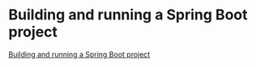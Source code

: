 # Building and running a Spring Boot project
[Building and running a Spring Boot project](https://aiwithcloud.com/2022/09/19/building_and_running_a_spring_boot_project/)
